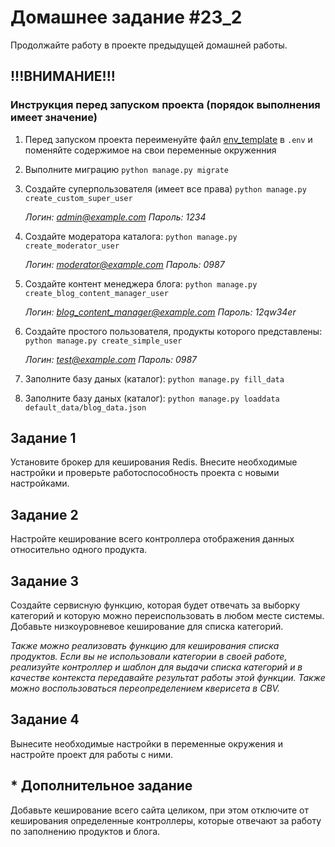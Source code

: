 # Домашнее задание #23_2

Продолжайте работу в проекте предыдущей домашней работы.

## !!!ВНИМАНИЕ!!! ##
### Инструкция перед запуском проекта (порядок выполнения имеет значение)
1. Перед запуском проекта переименуйте файл [env_template](env_template) в `.env` и поменяйте содержимое на свои переменные окруженния
2. Выполните миграцию `python manage.py migrate`
3. Создайте суперпользователя (имеет все права) `python manage.py create_custom_super_user`

    _Логин: admin@example.com Пароль: 1234_

4. Создайте модератора каталога: `python manage.py create_moderator_user`

    _Логин: moderator@example.com Пароль: 0987_

5. Создайте контент менеджера блога: `python manage.py create_blog_content_manager_user`

    _Логин: blog_content_manager@example.com Пароль: 12qw34er_

6. Создайте простого пользователя, продукты которого представлены: `python manage.py create_simple_user`

    _Логин: test@example.com Пароль: 0987_

7. Заполните базу даных (каталог): `python manage.py fill_data `
8. Заполните базу даных (каталог): `python manage.py loaddata default_data/blog_data.json`

## Задание 1

Установите брокер для кеширования Redis. 
Внесите необходимые настройки и проверьте работоспособность проекта с новыми настройками.

## Задание 2

Настройте кеширование всего контроллера отображения данных относительно одного продукта.

## Задание 3

Создайте сервисную функцию, 
которая будет отвечать за выборку категорий и которую можно переиспользовать в любом месте системы. 
Добавьте низкоуровневое кеширование для списка категорий.

_Также можно реализовать функцию для кеширования списка продуктов._ 
_Если вы не использовали категории в своей работе,_ 
_реализуйте контроллер и шаблон для выдачи списка категорий_
_и в качестве контекста передавайте результат работы этой функции._ 
_Также можно воспользоваться переопределением кверисета в CBV._

## Задание 4

Вынесите необходимые настройки в переменные окружения и настройте проект для работы с ними.

##  * Дополнительное задание

Добавьте кеширование всего сайта целиком, при этом отключите от кеширования определенные контроллеры, 
которые отвечают за работу по заполнению продуктов и блога.



